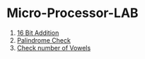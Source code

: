 # Micro-Processor-LAB

1. [16 Bit Addition](8BitAdd.asm)
2. [Palindrome Check](palindrome.asm)
3. [Check number of Vowels](vowelcheck.asm)
